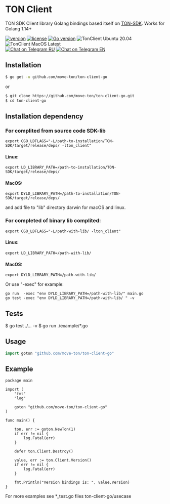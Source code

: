 # TON Client
TON SDK Client library Golang bindings based itself on [TON-SDK](https://github.com/tonlabs/TON-SDK).
Works for Golang 1.14+

[![version](https://img.shields.io/github/v/tag/move-ton/ton-client-go.svg)](https://github.com/move-ton/ton-client-go/releases/latest)
[![license](https://img.shields.io/github/license/move-ton/ton-client-go.svg)](https://github.com/move-ton/ton-client-go/blob/master/LICENSE)
[![Go version](https://img.shields.io/badge/go-1.14+-blue.svg)](https://github.com/moovweb/gvm)
![TonClient Ubuntu 20.04](https://github.com/move-ton/ton-client-go/workflows/TonClient%20Ubuntu%2020.04/badge.svg) 
![TonClient MacOS Latest](https://github.com/move-ton/ton-client-go/workflows/TonClient%20MacOS%20Latest/badge.svg)  
[![Chat on Telegram RU](https://img.shields.io/badge/Chat%20on-Telegram%20RU-blue)](https://t.me/MOVETON_SDK_RU)
[![Chat on Telegram EN](https://img.shields.io/badge/Chat%20on-Telegram%20EN-blue)](https://t.me/MOVETON_SDK_EN)

## Installation

```sh
$ go get -u github.com/move-ton/ton-client-go
```
or

```sh
$ git clone https://github.com/move-ton/ton-client-go.git
$ cd ton-client-go
```

## Installation dependency
### For complited from source code SDK-lib  
```
export CGO_LDFLAGS="-L/path-to-installation/TON-SDK/target/release/deps/ -lton_client"
```
#### Linux:
```
export LD_LIBRARY_PATH=/path-to-installation/TON-SDK/target/release/deps/
```
#### MacOS:
```
export DYLD_LIBRARY_PATH=/path-to-installation/TON-SDK/target/release/deps/
```
and add file to "lib" directory darwin for macOS and linux.

### For completed of binary lib complited:
```
export CGO_LDFLAGS="-L/path-with-lib/ -lton_client"
```
#### Linux:
```
export LD_LIBRARY_PATH=/path-with-lib/
```
#### MacOS:
```
export DYLD_LIBRARY_PATH=/path-with-lib/
```

Or use "-exec" for example:
```
go run  -exec "env DYLD_LIBRARY_PATH=/path-with-lib/" main.go
go test -exec "env DYLD_LIBRARY_PATH=/path-with-lib/ " -v
```

## Tests
$ go test ./... -v
$ go run ./example/*.go

## Usage
```go
import goton "github.com/move-ton/ton-client-go"
```

## Example
```golang
package main

import (
	"fmt"
	"log"

	goton "github.com/move-ton/ton-client-go"
)

func main() {

	ton, err := goton.NewTon(1)
	if err != nil {
		log.Fatal(err)
	}

	defer ton.Client.Destroy()

	value, err := ton.Client.Version()
	if err != nil {
		log.Fatal(err)
	}

	fmt.Println("Version bindings is: ", value.Version)
}

```
For more examples see *_test.go files
ton-client-go/usecase
